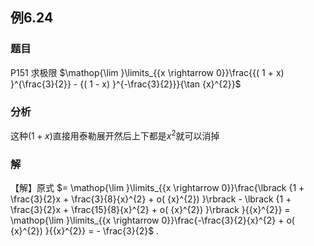 ## 例6.24
### 题目
P151 求极限 $\mathop{\lim }\limits_{{x \rightarrow 0}}\frac{{( 1 + x) }^{\frac{3}{2}} - {( 1 - x) }^{-\frac{3}{2}}}{\tan {x}^{2}}$
### 分析
这种$(1+x)$直接用泰勒展开然后上下都是$x^{2}$就可以消掉
### 解
【解】原式 $= \mathop{\lim }\limits_{{x \rightarrow 0}}\frac{\lbrack {1 + \frac{3}{2}x + \frac{3}{8}{x}^{2} + o( {x}^{2}) }\rbrack - \lbrack {1 + \frac{3}{2}x + \frac{15}{8}{x}^{2} + o( {x}^{2}) }\rbrack }{{x}^{2}} = \mathop{\lim }\limits_{{x \rightarrow 0}}\frac{-\frac{3}{2}{x}^{2} + o( {x}^{2}) }{{x}^{2}} = - \frac{3}{2}$ .